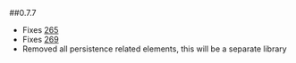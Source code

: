 ##0.7.7

* Fixes [265](https://github.com/davidsowerby/krail/issues/265)
* Fixes [269](https://github.com/davidsowerby/krail/issues/269)
* Removed all persistence related elements, this will be a separate library